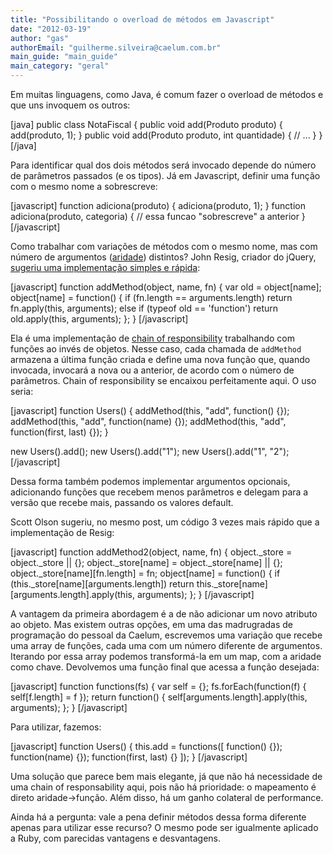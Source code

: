```yaml
---
title: "Possibilitando o overload de métodos em Javascript"
date: "2012-03-19"
author: "gas"
authorEmail: "guilherme.silveira@caelum.com.br"
main_guide: "main_guide"
main_category: "geral"
---
```


Em muitas linguagens, como Java, é comum fazer o overload de métodos e que uns invoquem os outros:

\[java\] public class NotaFiscal { public void add(Produto produto) { add(produto, 1); } public void add(Produto produto, int quantidade) { // ... } } \[/java\]

Para identificar qual dos dois métodos será invocado depende do número de parâmetros passados (e os tipos). Já em Javascript, definir uma função com o mesmo nome a sobrescreve:

\[javascript\] function adiciona(produto) { adiciona(produto, 1); } function adiciona(produto, categoria) { // essa funcao "sobrescreve" a anterior } \[/javascript\]

Como trabalhar com variações de métodos com o mesmo nome, mas com número de argumentos ([aridade](http://en.wikipedia.org/wiki/Arity)) distintos? John Resig, criador do jQuery, [sugeriu uma implementação simples e rápida](http://ejohn.org/blog/javascript-method-overloading/):

\[javascript\] function addMethod(object, name, fn) { var old = object\[name\]; object\[name\] = function() { if (fn.length == arguments.length) return fn.apply(this, arguments); else if (typeof old == 'function') return old.apply(this, arguments); }; } \[/javascript\]

Ela é uma implementação de [chain of responsibility](https://blog.caelum.com.br/compondo-seu-comportamento-heranca-chain-of-responsibility-e-interceptors/) trabalhando com funções ao invés de objetos. Nesse caso, cada chamada de `addMethod` armazena a última função criada e define uma nova função que, quando invocada, invocará a nova ou a anterior, de acordo com o número de parâmetros. Chain of responsibility se encaixou perfeitamente aqui. O uso seria:

\[javascript\] function Users() { addMethod(this, "add", function() {}); addMethod(this, "add", function(name) {}); addMethod(this, "add", function(first, last) {}); }

new Users().add(); new Users().add("1"); new Users().add("1", "2"); \[/javascript\]

Dessa forma também podemos implementar argumentos opcionais, adicionando funções que recebem menos parâmetros e delegam para a versão que recebe mais, passando os valores default.

Scott Olson sugeriu, no mesmo post, um código 3 vezes mais rápido que a implementação de Resig:

\[javascript\] function addMethod2(object, name, fn) { object.\_store = object.\_store || {}; object.\_store\[name\] = object.\_store\[name\] || {}; object.\_store\[name\]\[fn.length\] = fn; object\[name\] = function() { if (this.\_store\[name\]\[arguments.length\]) return this.\_store\[name\]\[arguments.length\].apply(this, arguments); }; } \[/javascript\]

A vantagem da primeira abordagem é a de não adicionar um novo atributo ao objeto. Mas existem outras opções, em uma das madrugradas de programação do pessoal da Caelum, escrevemos uma variação que recebe uma array de funções, cada uma com um número diferente de argumentos. Iterando por essa array podemos transformá-la em um map, com a aridade como chave. Devolvemos uma função final que acessa a função desejada:

\[javascript\] function functions(fs) { var self = {}; fs.forEach(function(f) { self\[f.length\] = f }); return function() { self\[arguments.length\].apply(this, arguments); }; } \[/javascript\]

Para utilizar, fazemos:

\[javascript\] function Users() { this.add = functions(\[ function() {}); function(name) {}); function(first, last) {} \]); } \[/javascript\]

Uma solução que parece bem mais elegante, já que não há necessidade de uma chain of responsability aqui, pois não há prioridade: o mapeamento é direto aridade->função. Além disso, há um ganho colateral de performance.

Ainda há a pergunta: vale a pena definir métodos dessa forma diferente apenas para utilizar esse recurso? O mesmo pode ser igualmente aplicado a Ruby, com parecidas vantagens e desvantagens.
